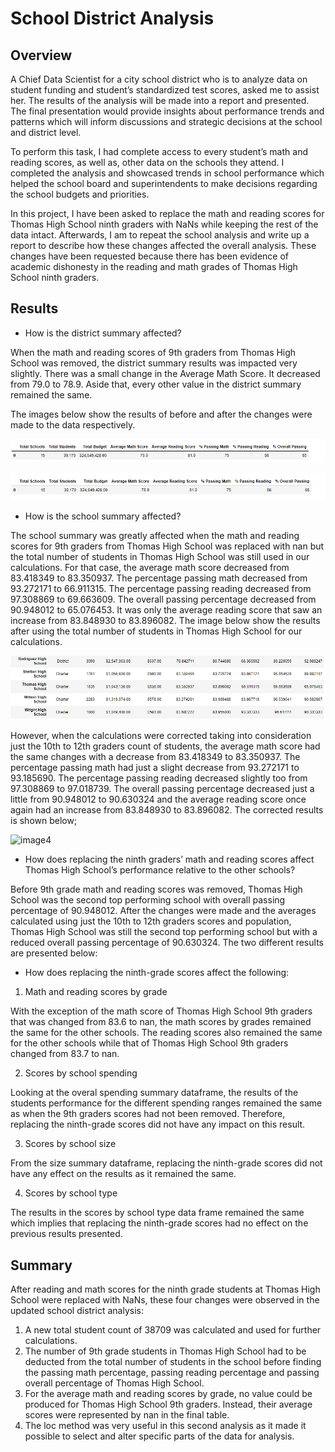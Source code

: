 # School District Analysis

## Overview
A Chief Data Scientist for a city school district who is to analyze data on student funding and student’s standardized test scores, asked me to assist her. The results of the analysis will be made into a report and presented. The final presentation would provide insights about performance trends and patterns which will inform discussions and strategic decisions at the school and district level.

To perform this task, I had complete access to every student’s math and reading scores, as well as, other data on the schools they attend. I completed the analysis and showcased trends in school performance which helped the school board and superintendents to make decisions regarding the school budgets and priorities.

In this project, I have been asked to replace the math and reading scores for Thomas High School ninth graders with NaNs while keeping the rest of the data intact. Afterwards, I am to repeat the school analysis and write up a report to describe how these changes affected the overall analysis. These changes have been requested because there has been evidence of academic dishonesty in the reading and math grades of Thomas High School ninth graders.

## Results
* How is the district summary affected?

When the math and reading scores of 9th graders from Thomas High School was removed, the district summary results was impacted very slightly. There was a small change in the Average Math Score. It decreased from 79.0 to 78.9. Aside that, every other value in the district summary remained the same. 

The images below show the results of before and after the changes were made to the data respectively. 
 
 ![image1](https://github.com/GerlechJen/School_District_Analysis/blob/main/old_district_summary.png)
 
 ![image2](https://github.com/GerlechJen/School_District_Analysis/blob/main/new_district_summary.png)
 
 
* How is the school summary affected?

The school summary was greatly affected when the math and reading scores for 9th graders from Thomas High School was replaced with nan but the total number of students in Thomas High School was still used in our calculations. For that case, the average math score decreased from 83.418349	to 83.350937. The percentage passing math decreased from 93.272171 to 66.911315. The percentage passing reading decreased from 97.308869 to 69.663609. The overall passing percentage decreased from 90.948012 to 65.076453. It was only the average reading score that saw an increase from 83.848930 to 83.896082. The image below show the results after using the total number of students in Thomas High School for our calculations.

![image3](https://github.com/GerlechJen/School_District_Analysis/blob/main/new_school_summary.png)

However, when the calculations were corrected taking into consideration just the 10th to 12th graders count of students, the average math score had the same changes with a decrease from 83.418349	to 83.350937. The percentage passing math had just a slight decrease from 93.272171 to 93.185690. The percentage passing reading decreased slightly too from 97.308869 to 97.018739. The overall passing percentage decreased just a little from 90.948012 to 90.630324 and the average reading score once again had an increase from 83.848930 to 83.896082. The corrected results is shown below; 

![image4]()

* How does replacing the ninth graders’ math and reading scores affect Thomas High School’s performance relative to the other schools?

Before 9th grade math and reading scores was removed, Thomas High School was the second top performing school with overall passing percentage of 90.948012. After the changes were made and the averages calculated using just the 10th to 12th graders scores and population, Thomas High School was still the second top performing school but with a reduced overall passing percentage of 90.630324. The two different results are presented below:
  
* How does replacing the ninth-grade scores affect the following:
1. Math and reading scores by grade

With the exception of the math score of Thomas High School 9th graders that was changed from  83.6 to nan, the math scores by grades remained the same for the other schools. The reading scores also remained the same for the other schools while that of Thomas High School 9th graders changed from  83.7 to nan.
  
2. Scores by school spending

Looking at the overal spending summary dataframe,  the results of the students performance for the different spending ranges remained the same as when the 9th graders scores had not been removed. Therefore, replacing the ninth-grade scores did not have any impact on this result. 

3.	Scores by school size

From the size summary dataframe, replacing the ninth-grade scores did not have any effect on the results as it remained the same. 

4. Scores by school type

The results in the scores by school type data frame remained the same which implies that replacing the ninth-grade scores had no effect on the previous results presented.

## Summary
After reading and math scores for the ninth grade students at Thomas High School were replaced with NaNs, these four changes were observed in the updated school district analysis: 
1. A new total student count of 38709 was calculated and used for further calculations.
2. The number of 9th grade students in Thomas High School had to be deducted from the total number of students in the school before finding the passing math percentage, passing reading percentage and passing overall percentage of Thomas High School. 
3. For the average math and reading scores by grade, no value could be produced for Thomas High School 9th graders. Instead, their average scores were represented by nan in the final table.
4. The loc method was very useful in this second analysis as it made it possible to select and alter specific parts of the data for analysis.


